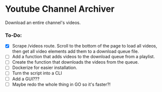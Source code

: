 # Youtube Channel Archiver
Download an entire channel's videos.

### To-Do:
- [x] Scrape /videos route. Scroll to the bottom of the page to load all videos, then get all video elements add them to a download queue file.
- [ ] Add a function that adds videos to the download queue from a playlist.
- [ ] Create the function that downloads the videos from the queue.
- [ ] Dockerize for easier installation.
- [ ] Turn the script into a CLI
- [ ] Add a GUI???
- [ ] Maybe redo the whole thing in GO so it's faster?!